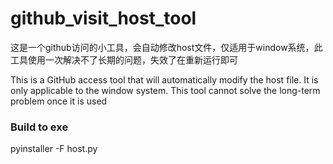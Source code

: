 # github_visit_host_tool
这是一个github访问的小工具，会自动修改host文件，仅适用于window系统，此工具使用一次解决不了长期的问题，失效了在重新运行即可


This is a GitHub access tool that will automatically modify the host file. It is only applicable to the window system. This tool cannot solve the long-term problem once it is used

### Build to exe
pyinstaller -F host.py 